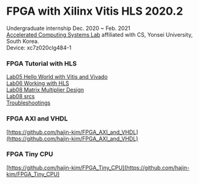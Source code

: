 # FPGA with Xilinx Vitis HLS 2020.2

Undergraduate internship Dec. 2020 ~ Feb. 2021  
[Accelerated Computing Systems Lab](http://acsys.yonsei.ac.kr/) affiliated with CS, Yonsei University, South Korea.  
Device: xc7z020clg484-1  

### FPGA Tutorial with HLS

[Lab05 Hello World with Vitis and Vivado](/Lab05%20Hello%20World%20with%20Vitis%20and%20Vivado.md)  
[Lab06 Working with HLS](/Lab06%20Working%20with%20HLS.md)  
[Lab08 Matrix Multiplier Design](/Lab08%20Matrix%20Multiplier%20Design.md)  
[Lab08 srcs](/Lab08%20srcs)  
[Troubleshootings](/Troubleshootings.md)  

### FPGA AXI and VHDL

[https://github.com/hajin-kim/FPGA_AXI_and_VHDL](https://github.com/hajin-kim/FPGA_AXI_and_VHDL)  

### FPGA Tiny CPU

[https://github.com/hajin-kim/FPGA_Tiny_CPU](https://github.com/hajin-kim/FPGA_Tiny_CPU)  
